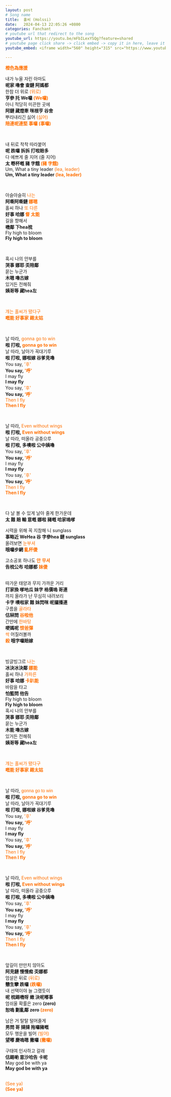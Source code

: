 ```yaml
---
layout: post
# Song name
title:  홀씨 (Holssi)
date:   2024-04-13 22:05:26 +0800
categories: Fanchant
# youtube url that redirect to the song
youtube_url: https://youtu.be/mFbILexYSQg?feature=shared
# youtube page click share -> click embed -> copy it in here, leave it blank if dont 
youtube_embed: <iframe width="560" height="315" src="https://www.youtube.com/embed/mFbILexYSQg?si=ZehNwvHLOQegf0tJ" title="YouTube video player" frameborder="0" allow="accelerometer; autoplay; clipboard-write; encrypted-media; gyroscope; picture-in-picture; web-share" referrerpolicy="strict-origin-when-cross-origin" allowfullscreen></iframe>

---
```

<p class="p-center"><span style="color:#ff6f00;"><strong>橙色為應援</strong></span></p>
<p>내가 누울 자린 아마도 <br><strong>呢家 嚕會 查鏈 阿媽都</strong><br>한참 더 위로 <span
        style="color:#ff6f00;">(위로)</span><br><strong>亨參 托 We囉 </strong><span
        style="color:#ff6f00;"><strong>(We囉)</strong></span><br>아니 적당히 미끈한 곳에<br><strong>阿鏈 藏燈牽 咪根亨 谷舍</strong><br>뿌리내리긴
    싫어 <span style="color:#ff6f00;"> (싫어)<br><strong>陪連呢連堅 事囉 </strong><span
        style="color:#ff6f00;"><strong>(事囉)</strong></span></p>
<p>&nbsp;</p>
<p>내 뒤로 착착 따라붙어<br><strong>呢 跌囉 拆拆 打啦賠多</strong><br>다 예쁘게 줄 지어 (줄 지어)<br><strong>太 嘢杯嘅 豬 字餓 </strong><span
        style="color:#ff6f00;"><strong>(豬 字餓)</strong></span><br>Um, What a tiny leader <span
        style="color:#ff6f00;">(lea, leader)</span>
<br><strong>Um, What a tiny leader </strong><span style="color:#ff6f00;"><strong>(lea, leader)</strong></span></p>
<p>&nbsp;</p>
<p>아슬아슬히 <span style="color:#ff6f00;">나는</span><br><strong>阿嘶阿嘶鏈 </strong><span
        style="color:#ff6f00;"><strong>娜嗯</strong></span><br>홀씨 하나 <span style="color:#ff6f00;">또
        다른</span><br><strong>好事 哈娜 </strong><span style="color:#ff6f00;"><strong>督 太能</strong></span><br>길을
    향해서<br><strong>嘰鄰 下hea梳</strong><br>Fly high to bloom<br><strong>Fly high to bloom</strong></p>
<p>&nbsp;</p>
<p>혹시 나의 안부를<br><strong>哭事 娜耶 奀陪鄰</strong><br>묻는 누군가<br><strong>木嗯 嚕古嫁</strong><br>있거든 전해줘<br><strong>姨哥等 藏hea左</strong>
</p>
<p>&nbsp;</p>
<p><span style="color:#ff6f00;">걔는 홀씨가 됐다구</span><br><span style="color:#ff6f00;"><strong>嘅能 好事家 踢太姑</strong></span></p>
<p>&nbsp;</p>
<p>날 따라, <span style="color:#ff6f00;">gonna go to win</span><br><strong>啦 打啦, </strong><span
        style="color:#ff6f00;"><strong>gonna go to win</strong></span>
<br>날 따라, 날아가 꼭대기루<br><strong>啦 打啦, 娜啦嫁 谷爹見嚕</strong><br>You say, <span style="color:#ff6f00;">'후'</span><br><strong>You
        say, </strong><span style="color:#ff6f00;"><strong>'呼'</strong></span><br>I may fly<br><strong>I may
        fly</strong><br>You say, <span style="color:#ff6f00;">'후'</span><br><strong>You say, </strong><span
        style="color:#ff6f00;"><strong>‘呼’</strong></span><br><span style="color:#ff6f00;">Then I fly</span><br><span
        style="color:#ff6f00;"><strong>Then I fly</strong></span></p>
<p>&nbsp;</p>
<p>날 따라, <span style="color:#ff6f00;">Even without wings</span><br><strong>啦 打啦, </strong><span
        style="color:#ff6f00;"><strong>Even without wings</strong></span><br>날 따라, 떠올라 공중으루<br><strong>啦 打啦, 多噢啦
        公中姨嚕</strong><br>You say, <span style="color:#ff6f00;">'후'</span><br><strong>You say, </strong><span
        style="color:#ff6f00;"><strong>'呼'</strong></span><br>I may fly<br><strong>I may fly</strong><br>You say, <span
        style="color:#ff6f00;">'후'</span><br><strong>You say, </strong><span
        style="color:#ff6f00;"><strong>‘呼’</strong></span><br><span style="color:#ff6f00;">Then I fly</span><br><span
        style="color:#ff6f00;"><strong>Then I fly</strong></span></p>
<p>&nbsp;</p>
<p>다 날 볼 수 있게 날아 줄게 한가운데<br><strong>太 難 賠 輸 意嘅 娜啦 豬嘅 哈家嗚嗲</strong></p>
<p>시력을 위해 꼭 지참해 니 sunglass<br><strong>事略近 WeHea 谷 字參hea 鏈 sunglass</strong><br>올려보면 <span
        style="color:#ff6f00;">눈부셔</span><br><strong>哦囉步網 </strong><span
        style="color:#ff6f00;"><strong>亂杯傻</strong></span></p>
<p><span style="font-family:'Malgun Gothic';font-size:14px;"><span >고소공포</span></span>        
        <span style="">하나도</span>
        <span style="color:#ff6f00;font-family:'Malgun Gothic';font-size:14px;">
        <span style=""><strong>안</strong></span></span>
        <span style="color:#ff6f00;font-family:'Times New Roman';font-size:14px;">
        <span style=""><strong></strong></span></span>
        <span style="color:#ff6f00;font-family:'Malgun Gothic';font-size:14px;">
        <span style=""><strong>무셔</strong></span></span><br><strong>告梳公布
        哈娜都 </strong><span style="color:#ff6f00;"><strong>妹傻</strong></span><br>&nbsp;</p>
<p>따가운 태양과 무지 가까운 거리<br><strong>打家換 嗲吔瓜 妹字 格價嗚 哥連</strong><br>까지 올라가 난 무심히 내려보리<br><strong>卡字 噢啦家 難 妹閃咪
        呢攞播連</strong><br>구름을 <span style="color:#ff6f00;">골라타</span><br><span style=""><strong>估冧問
        </strong></span><span style="color:#ff6f00;"><strong>谷啦他</strong></span><br>간만에 <span
        style="color:#ff6f00;">한바탕</span><br><span style=""><strong>哽媽呢 </strong></span><span
        style="color:#ff6f00;"><strong>恨爸彈</strong></span><br><span style="color:#ff6f00;">싹</span> 어질러볼까<br><span
        style="color:#ff6f00;"><strong>殺</strong></span><span style=""><strong> 哦字囉賠嫁</strong></span>
</p>
<p>&nbsp;</p>
<p>빙글빙그르 <span style="color:#ff6f00;">나는</span><br><span style=""><strong>冰決冰決鄰 </strong></span><span
        style="color:#ff6f00;"><strong>娜能</strong></span><br>홀씨 하나 <span style="color:#ff6f00;">가파른</span><br><span
        style=""><strong>好事 哈娜 </strong></span><span
        style="color:#ff6f00;"><strong>卡趴能</strong></span><br>바람을 타고<br><strong>怕籃問 他告</strong><br>Fly high to
    bloom<br><strong>Fly high to bloom</strong><br>혹시 나의 안부를<br><strong>哭事 娜耶 奀陪鄰</strong><br>묻는 누군가<br><strong>木能
        嚕古嫁</strong><br>있거든 전해줘<br><strong>姨哥等 藏hea左</strong></p>
<p>&nbsp;</p>
<p><span style="color:#ff6f00;">걔는 홀씨가 됐다구</span><br><span style="color:#ff6f00;"><strong>嘅能 好事家 踢太姑</strong></span></p>
<p>&nbsp;</p>
<p>날 따라, <span style="color:#ff6f00;font-family:Arial, Helvetica, sans-serif;">gonna go to win</span><br><strong>啦 打啦,
    </strong><span style="color:#ff6f00;"><strong>gonna go to win</strong></span><br>날 따라, 날아가 꼭대기루<br><strong>啦 打啦, 娜啦嫁
        谷爹見嚕</strong><br>You say, <span style="color:#ff6f00;">'후'</span><br><strong>You say, </strong><span
        style="color:#ff6f00;"><strong>'呼'</strong></span><br>I may fly<br><strong>I may fly</strong><br>You say, <span
        style="color:#ff6f00;">'후'</span><br><strong>You say, </strong><span
        style="color:#ff6f00;"><strong>‘呼’</strong></span><br><span style="color:#ff6f00;">Then I fly</span><br><span
        style="color:#ff6f00;"><strong>Then I fly</strong></span></p>
<p>&nbsp;</p>
<p>날 따라, <span style="color:#ff6f00;">Even without wings</span><br><strong>啦 打啦, </strong><span
        style="color:#ff6f00;"><strong>Even without wings</strong></span><br>날 따라, 떠올라 공중으루<br><strong>啦 打啦, 多噢啦
        公中姨嚕</strong><br>You say, <span style="color:#ff6f00;">'후'</span><br><strong>You say, </strong><span
        style="color:#ff6f00;"><strong>'呼'</strong></span><br>I may fly<br><strong>I may fly</strong><br>You say, <span
        style="color:#ff6f00;">'후'</span><br><strong>You say, </strong><span
        style="color:#ff6f00;"><strong>‘呼’</strong></span><br><span style="color:#ff6f00;">Then I fly</span><br><span
        style="color:#ff6f00;"><strong>Then I fly</strong></span></p>
<p>&nbsp;</p>
<p>앞길이 만만치 않아도<br><strong>阿見鏈 慢慢痴 奀娜都</strong><br>엄살은 뒤로 <span style="color:#ff6f00;">(뒤로)</span><br><strong>戇生攣 跌囉
    </strong><span style="color:#ff6f00;"><strong>(跌囉)</strong></span><br>내 선택이야 늘 그랬듯이<br><strong>呢 梳踢嘰呀 嫩
        決呢嘟事</strong><br>엄쉬울 확률은 zero <strong>(zero)</strong><br><strong>恕嗚 劃亂鄰 zero
    </strong><span style="color:#ff6f00;"><strong>(zero)</strong></span></p>
<p>남은 거 탈탈 털어줄게<br><strong>男問 哥 撻撻 拖囉豬嘅</strong><br>모두 행운을 빌어 <span style="color:#ff6f00;">(빌어)</span><br><strong>望嘟 慶嗚嗯
        撇囉 </strong><span style="color:#ff6f00;"><strong>(撇囉)</strong></span></p>
<p>구태여 인사하고 갈래<br><strong>估踢喲 意沙哈告 卡呢</strong><br>May god be with ya<br><strong>May god be with ya</strong></p>
<p><br><span style="color:#ff6f00;">(See ya)</span><br><span style="color:#ff6f00;"><strong>(See ya)</strong></span></p>
